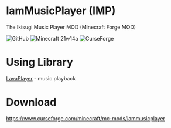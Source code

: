 # IamMusicPlayer (IMP)
The Ikisugi Music Player MOD (Minecraft Forge MOD)

<img alt="GitHub" src="https://img.shields.io/github/license/teamfelnull/iammusicplayer?style=for-the-badge"> <img alt="Minecraft 21w14a" src="https://img.shields.io/badge/Minecraft-21w14a-green.svg?style=for-the-badge"> <img alt="CurseForge" src="https://cf.way2muchnoise.eu/versions/386380.svg">

# Using Library

[LavaPlayer](https://github.com/sedmelluq/lavaplayer) - music playback


# Download
https://www.curseforge.com/minecraft/mc-mods/iammusicplayer
